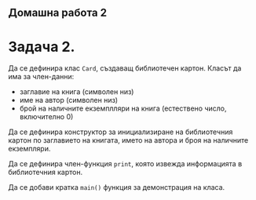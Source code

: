## Домашна работа 2

# Задача 2.
Да се дефинира клас `Card`, създаващ библиотечен картон.
Класът да има за член-данни:
- заглавие на книга (символен низ)
- име на автор (символен низ)
- брой на наличните екземплляри на книга (естествено число, включително 0)

Да се дефинира конструктор за инициализиране на библиотечния картон по
заглавието на книгата, името на автора и броя на наличните екземпляри.

Да се дефинира член-функция `print`, която извежда информацията в библиотечния картон.

Да се добави кратка `main()` функция за демонстрация на класа.
